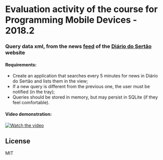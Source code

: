 # Evaluation activity of the course for Programming Mobile Devices - 2018.2

### Query data xml, from the news [feed](https://www.diariodosertao.com.br/feed/atom) of the [Diário do Sertão](https://www.diariodosertao.com.br/) website

#### Requirements:

- Create an application that searches every 5 minutes for news in Diário do Sertão and lists them in the view;
- If a new query is different from the previous one, the user must be notified (in the tray);
- Queries should be stored in memory, but may persist in SQLite (if they feel comfortable).

#### Video demonstration:
[![Watch the video](https://i.imgur.com/vDSVeBK.png)](https://youtu.be/6yiWsFakBNE)

License
----

MIT
